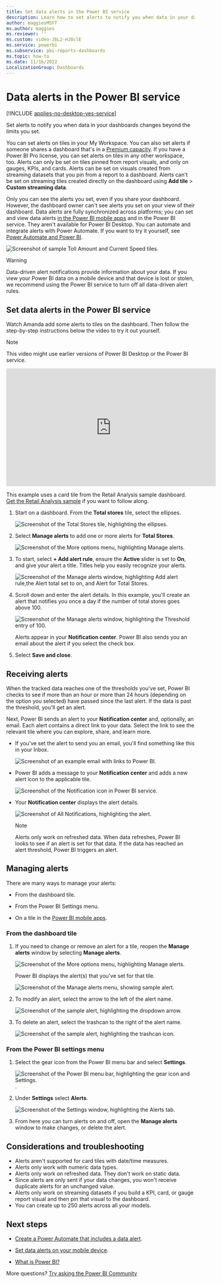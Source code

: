 ```yaml
---
title: Set data alerts in the Power BI service
description: Learn how to set alerts to notify you when data in your dashboards changes beyond the limits you set in Microsoft Power BI service.
author: maggiesMSFT
ms.author: maggies
ms.reviewer: ''
ms.custom: video-JbL2-HJ8clE
ms.service: powerbi
ms.subservice: pbi-reports-dashboards
ms.topic: how-to
ms.date: 11/16/2022
LocalizationGroup: Dashboards
---
```


# Data alerts in the Power BI service

[!INCLUDE [applies-no-desktop-yes-service](../includes/applies-no-desktop-yes-service.md)]

Set alerts to notify you when data in your dashboards changes beyond the limits you set.

You can set alerts on tiles in your My Workspace. You can also set alerts if someone shares a dashboard that's in a [Premium capacity](../enterprise/service-premium-what-is.md). If you have a Power BI Pro license, you can set alerts on tiles in any other workspace, too. Alerts can only be set on tiles pinned from report visuals, and only on gauges, KPIs, and cards. Alerts can be set on visuals created from streaming datasets that you pin from a report to a dashboard. Alerts can't be set on streaming tiles created directly on the dashboard using **Add tile** > **Custom streaming data**.

Only you can see the alerts you set, even if you share your dashboard. However, the dashboard owner can't see alerts you set on your view of their dashboard. Data alerts are fully synchronized across platforms; you can set and view data alerts [in the Power BI mobile apps](../consumer/mobile/mobile-set-data-alerts-in-the-mobile-apps.md) and in the Power BI service. They aren't available for Power BI Desktop. You can automate and integrate alerts with Power Automate. If you want to try it yourself, see [Power Automate and Power BI](../collaborate-share/service-flow-integration.md).

![Screenshot of sample Toll Amount and Current Speed tiles.](media/service-set-data-alerts/powerbi-alert-types-new.png)

> [!WARNING]
> Data-driven alert notifications provide information about your data. If you view your Power BI data on a mobile device and that device is lost or stolen, we recommend using the Power BI service to turn off all data-driven alert rules.

## Set data alerts in the Power BI service

Watch Amanda add some alerts to tiles on the dashboard. Then follow the step-by-step instructions below the video to try it out yourself.

> [!NOTE]  
> This video might use earlier versions of Power BI Desktop or the Power BI service.

<iframe width="560" height="315" src="https://www.youtube.com/embed/JbL2-HJ8clE" frameborder="0" allowfullscreen></iframe>

This example uses a card tile from the Retail Analysis sample dashboard. [Get the Retail Analysis sample](sample-retail-analysis.md#get-the-built-in-sample) if you want to follow along.

1. Start on a dashboard. From the **Total stores** tile, select the ellipses.

   ![Screenshot of the Total Stores tile, highlighting the ellipses.](media/service-set-data-alerts/powerbi-card.png)

1. Select **Manage alerts** to add one or more alerts for **Total Stores**.

   ![Screenshot of the More options menu, highlighting Manage alerts.](media/service-set-data-alerts/manage-alerts.png) 

1. To start, select **+ Add alert rule**, ensure the **Active** slider is set to **On**, and give your alert a title. Titles help you easily recognize your alerts.

   ![Screenshot of the Manage alerts window, highlighting Add alert rule,the Alert total set to on, and Alert for Total Stores.](media/service-set-data-alerts/powerbi-alert-title.png)

1. Scroll down and enter the alert details.  In this example, you'll create an alert that notifies you once a day if the number of total stores goes above 100.

   ![Screenshot of the Manage alerts window, highlighting the Threshold entry of 100.](media/service-set-data-alerts/power-bi-set-alert-details.png)

    Alerts appear in your **Notification center**. Power BI also sends you an email about the alert if you select the check box.

1. Select **Save and close**.

## Receiving alerts

When the tracked data reaches one of the thresholds you've set, Power BI checks to see if more than an hour or more than 24 hours (depending on the option you selected) have passed since the last alert. If the data is past the threshold, you'll get an alert.

Next, Power BI sends an alert to your **Notification center** and, optionally, an email. Each alert contains a direct link to your data. Select the link to see the relevant tile where you can explore, share, and learn more.  

* If you've set the alert to send you an email, you'll find something like this in your Inbox.

   ![Screenshot of an example email with links to Power BI.](media/service-set-data-alerts/powerbi-alerts-email.png)

* Power BI adds a message to your **Notification center** and adds a new alert icon to the applicable tile.

   ![Screenshot of the Notification icon in Power BI service.](media/service-set-data-alerts/powerbi-alert-notifications.png)

* Your **Notification center** displays the alert details.

   ![Screenshot of All Notifications, highlighting the alert.](media/service-set-data-alerts/powerbi-alert-notification.png)

   > [!NOTE]
   > Alerts only work on refreshed data. When data refreshes, Power BI looks to see if an alert is set for that data. If the data has reached an alert threshold, Power BI triggers an alert.

## Managing alerts

There are many ways to manage your alerts:

* From the dashboard tile.

* From the Power BI Settings menu.

* On a tile in the [Power BI mobile apps](../consumer/mobile/mobile-set-data-alerts-in-the-mobile-apps.md).

### From the dashboard tile

1. If you need to change or remove an alert for a tile, reopen the **Manage alerts** window by selecting **Manage alerts**.

   ![Screenshot of the More options menu, highlighting Manage alerts.](media/service-set-data-alerts/manage-alerts.png)

    Power BI displays the alert(s) that you've set for that tile.

    ![Screenshot of the Manage alerts menu, showing sample alert.](media/service-set-data-alerts/powerbi-see-alerts.png)

1. To modify an alert, select the arrow to the left of the alert name.

    ![Screenshot of the sample alert, highlighting the dropdown arrow.](media/service-set-data-alerts/powerbi-see-alerts-arrow.png)

1. To delete an alert, select the trashcan to the right of the alert name.

      ![Screenshot of the sample alert, highlighting the trashcan icon.](media/service-set-data-alerts/powerbi-see-alerts-delete.png)

### From the Power BI settings menu

1. Select the gear icon from the Power BI menu bar and select **Settings**.

    ![Screenshot of the Power BI menu bar, highlighting the gear icon and Settings.](media/service-set-data-alerts/powerbi-gear-icon.png).

1. Under **Settings** select **Alerts**.

    ![Screenshot of the Settings window, highlighting the Alerts tab.](media/service-set-data-alerts/powerbi-alert-settings.png)

1. From here you can turn alerts on and off, open the **Manage alerts** window to make changes, or delete the alert.

## Considerations and troubleshooting

* Alerts aren't supported for card tiles with date/time measures.
* Alerts only work with numeric data types.
* Alerts only work on refreshed data. They don't work on static data.
* Since alerts are only sent if your data changes, you won't receive duplicate alerts for an unchanged value.
* Alerts only work on streaming datasets if you build a KPI, card, or gauge report visual and then pin that visual to the dashboard.
* You can create up to 250 alerts across all your models.

## Next steps

* [Create a Power Automate that includes a data alert](../collaborate-share/service-flow-integration.md).

* [Set data alerts on your mobile device](../consumer/mobile/mobile-set-data-alerts-in-the-mobile-apps.md).

* [What is Power BI?](../fundamentals/power-bi-overview.md)

More questions? [Try asking the Power BI Community](https://community.powerbi.com/)
